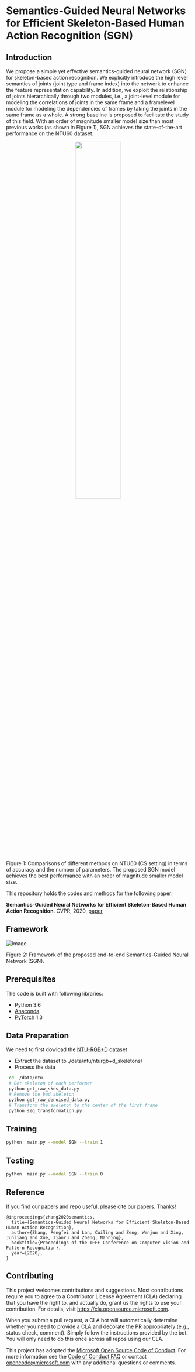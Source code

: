 # Semantics-Guided Neural Networks for Efficient Skeleton-Based Human Action Recognition (SGN)

## Introduction
We propose a simple yet effective semantics-guided neural network (SGN) for skeleton-based action recognition. We explicitly introduce the high level semantics of joints (joint type and frame index) into the network to enhance the feature representation capability. In addition, we exploit the relationship of joints hierarchically through two modules, i.e., a joint-level module for modeling the correlations of joints in the same frame and a framelevel module for modeling the dependencies of frames by taking the joints in the same frame as a whole. A strong baseline is proposed to facilitate the study of this field. With an order of magnitude smaller model size than most previous works (as shown in Figure 1), SGN achieves the state-of-the-art performance on the NTU60 dataset.
 

<div align=center>
<img src="https://github.com/microsoft/SGN/blob/master/images/para.PNG" width = 50% height = 50% div align=center>
</div>

Figure 1: Comparisons of different methods on NTU60 (CS setting) in terms of accuracy and the number of parameters. The proposed SGN model achieves the best performance with an order of magnitude smaller model size.

This repository holds the codes and methods for the following paper:

**Semantics-Guided Neural Networks for Efficient Skeleton-Based Human Action Recognition**. CVPR, 2020, [paper](https://arxiv.org/abs/1904.01189)


## Framework
![image](https://github.com/microsoft/SGN/blob/master/images/framework.PNG)

Figure 2: Framework of the proposed end-to-end Semantics-Guided Neural Network (SGN). 

## Prerequisites
The code is built with following libraries:
- Python 3.6
- [Anaconda](https://www.anaconda.com/)
- [PyTorch](https://pytorch.org/) 1.3

## Data Preparation

We need to first dowload the [NTU-RGB+D](https://github.com/shahroudy/NTURGB-D) dataset

- Extract the dataset to ./data/ntu/nturgb+d_skeletons/
- Process the data
```bash
 cd ./data/ntu
 # Get skeleton of each performer
 python get_raw_skes_data.py
 # Remove the bad skeleton 
 python get_raw_denoised_data.py
 # Transform the skeleton to the center of the first frame
 python seq_transformation.py
```


## Training

```bash
python  main.py --model SGN --train 1
```

## Testing

```bash
python  main.py --model SGN --train 0
```

## Reference
If you find our papers and repo useful, please cite our papers. Thanks!

```
@inproceedings{zhang2020semantics,
  title={Semantics-Guided Neural Networks for Efficient Skeleton-Based Human Action Recognition},
  author={Zhang, Pengfei and Lan, Cuiling and Zeng, Wenjun and Xing, Junliang and Xue, Jianru and Zheng, Nanning},
  booktitle={Proceedings of the IEEE Conference on Computer Vision and Pattern Recognition},
  year={2020},
}

```
## Contributing

This project welcomes contributions and suggestions.  Most contributions require you to agree to a
Contributor License Agreement (CLA) declaring that you have the right to, and actually do, grant us
the rights to use your contribution. For details, visit https://cla.opensource.microsoft.com.

When you submit a pull request, a CLA bot will automatically determine whether you need to provide
a CLA and decorate the PR appropriately (e.g., status check, comment). Simply follow the instructions
provided by the bot. You will only need to do this once across all repos using our CLA.

This project has adopted the [Microsoft Open Source Code of Conduct](https://opensource.microsoft.com/codeofconduct/).
For more information see the [Code of Conduct FAQ](https://opensource.microsoft.com/codeofconduct/faq/) or
contact [opencode@microsoft.com](mailto:opencode@microsoft.com) with any additional questions or comments.

